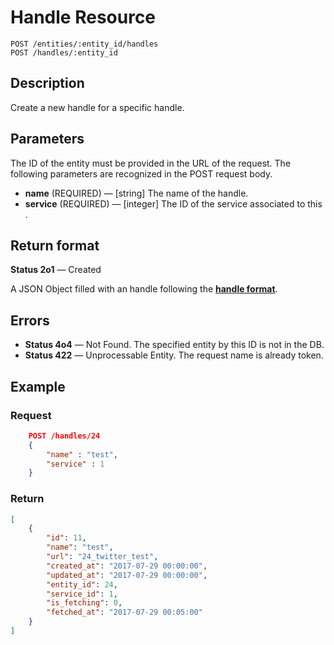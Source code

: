 # Handle Resource

    POST /entities/:entity_id/handles
    POST /handles/:entity_id

## Description

Create a new handle for a specific handle.

## Parameters

The ID of the entity must be provided in the URL of the request.
The following parameters are recognized in the POST request body.

- **name** (REQUIRED) — [string] The name of the handle.
- **service** (REQUIRED) — [integer] The ID of the service associated to this .

## Return format

**Status 2o1** — Created

A JSON Object filled with an handle following the **[handle format][]**.

## Errors

- **Status 4o4** — Not Found. The specified entity by this ID is not in the DB.
- **Status 422** — Unprocessable Entity. The request name is already token.

## Example

### **Request**

``` json
    POST /handles/24
    {
        "name" : "test",
        "service" : 1
    }
```

### **Return**

``` json
[
    {
        "id": 11,
        "name": "test",
        "url": "24_twitter_test",
        "created_at": "2017-07-29 00:00:00",
        "updated_at": "2017-07-29 00:00:00",
        "entity_id": 24,
        "service_id": 1,
        "is_fetching": 0,
        "fetched_at": "2017-07-29 00:05:00"
    }
]
```

[handle format]: ../../formats.md#short-format-handle
